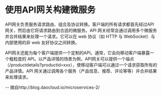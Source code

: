 # 使用API网关构建微服务

API网关负责服务请求路由、组合及协议转换。客户端的所有请求都首先经过API网关，然后由它将请求路由到合适的微服务。API 网关经常会通过调用多个微服务并合并结果来处理一个请求。它可以在 web 协议（如 HTTP 与 WebSocket）与内部使用的非 web 友好协议之间转换。

API网关还能为每个客户端提供一个定制的API。通常，它会向移动客户端暴露一个粗粒度的 API。以产品详情的场景为例，API网关可以提供一个端点（/productdetails?productid=xxx），使移动客户端可以通过一个请求获取所有的产品详情。API 网关通过调用各个服务（产品信息、推荐、评论等等）并合并结果来处理请求。

-- 摘自http://blog.daocloud.io/microservices-2/